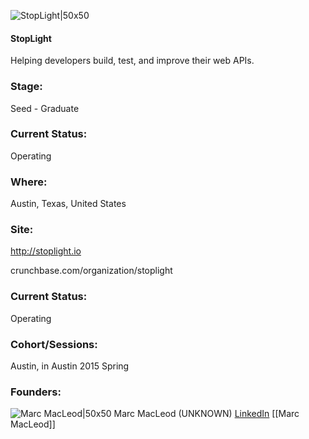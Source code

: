 

![StopLight|50x50](https://apimg.techstars.com/connect/images/image_files/563a4741808320d55d000002/original/mark_light_bg_padded.png)

#### StopLight
Helping developers build, test, and improve their web APIs.

### Stage: 
Seed - Graduate 

### Current Status: 
Operating

### Where:
Austin, Texas, United States

### Site:
http://stoplight.io



crunchbase.com/organization/stoplight

### Current Status: 
Operating

### Cohort/Sessions: 
Austin, in Austin 2015 Spring

### Founders: 

![Marc MacLeod|50x50](https://apimg.techstars.com/connect/images/image_files/555e45dfda79e04a60000003/original/Marc.jpg) Marc MacLeod (UNKNOWN) [LinkedIn](https://linkedin.com/in/marcmacleod) [[Marc MacLeod]]


